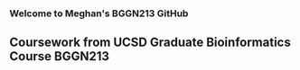 ### Welcome to Meghan's BGGN213 GitHub



## Coursework from UCSD Graduate Bioinformatics Course BGGN213
